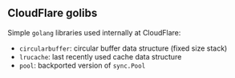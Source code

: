 CloudFlare golibs
-----------------

Simple `golang` libraries used internally at CloudFlare:

 - `circularbuffer`: circular buffer data structure (fixed size stack)
 - `lrucache`: last recently used cache data structure
 - `pool`: backported version of `sync.Pool`
